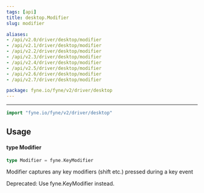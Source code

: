 ```yaml
---
tags: [api]
title: desktop.Modifier
slug: modifier

aliases:
- /api/v2.0/driver/desktop/modifier
- /api/v2.1/driver/desktop/modifier
- /api/v2.2/driver/desktop/modifier
- /api/v2.3/driver/desktop/modifier
- /api/v2.4/driver/desktop/modifier
- /api/v2.5/driver/desktop/modifier
- /api/v2.6/driver/desktop/modifier
- /api/v2.7/driver/desktop/modifier

package: fyne.io/fyne/v2/driver/desktop
---
```



---
```go
import "fyne.io/fyne/v2/driver/desktop"
```

## Usage

#### type Modifier

```go
type Modifier = fyne.KeyModifier
```

Modifier captures any key modifiers (shift etc.) pressed during a key event


<div class="deprecated">
Deprecated: Use fyne.KeyModifier instead.</div>
